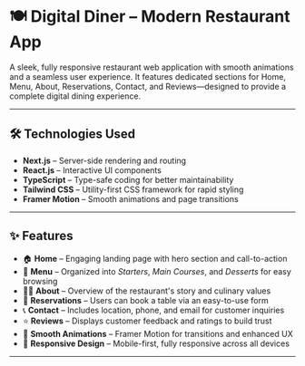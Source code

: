 # 🍽️ Digital Diner – Modern Restaurant App

A sleek, fully responsive restaurant web application with smooth animations and a seamless user experience. It features dedicated sections for Home, Menu, About, Reservations, Contact, and Reviews—designed to provide a complete digital dining experience.

---

## 🛠 Technologies Used

- **Next.js** – Server-side rendering and routing
- **React.js** – Interactive UI components
- **TypeScript** – Type-safe coding for better maintainability
- **Tailwind CSS** – Utility-first CSS framework for rapid styling
- **Framer Motion** – Smooth animations and page transitions

---

## ✨ Features

- 🏠 **Home** – Engaging landing page with hero section and call-to-action
- 🧾 **Menu** – Organized into *Starters*, *Main Courses*, and *Desserts* for easy browsing
- 🧑‍🍳 **About** – Overview of the restaurant's story and culinary values
- 📅 **Reservations** – Users can book a table via an easy-to-use form
- 📞 **Contact** – Includes location, phone, and email for customer inquiries
- ⭐ **Reviews** – Displays customer feedback and ratings to build trust
- 💫 **Smooth Animations** – Framer Motion for transitions and enhanced UX
- 📱 **Responsive Design** – Mobile-first, fully responsive across all devices

---



